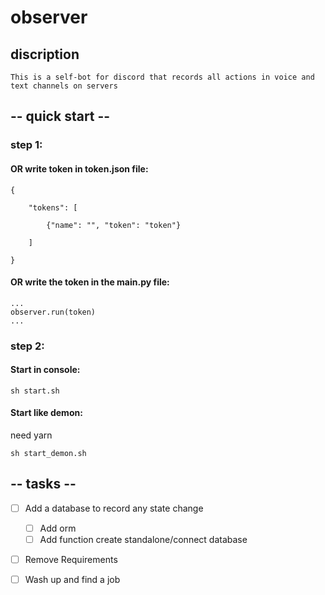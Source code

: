 # observer
 
## discription
```
This is a self-bot for discord that records all actions in voice and text channels on servers
```

## -- quick start --

### step 1:

#### OR write token in token.json file:
```
{
	
	"tokens": [
		
		{"name": "", "token": "token"}
		
	]

}
```

#### OR write the token in the main.py file:
```
...
observer.run(token)
...
```

### step 2:

#### Start in console:
```
sh start.sh
```

#### Start like demon:
need yarn 
```
sh start_demon.sh
```

## -- tasks --
- [ ] Add a database to record any state change
	- [ ] Add orm
	- [ ] Add function create standalone/connect database
- [ ] Remove Requirements

- [ ] Wash up and find a job